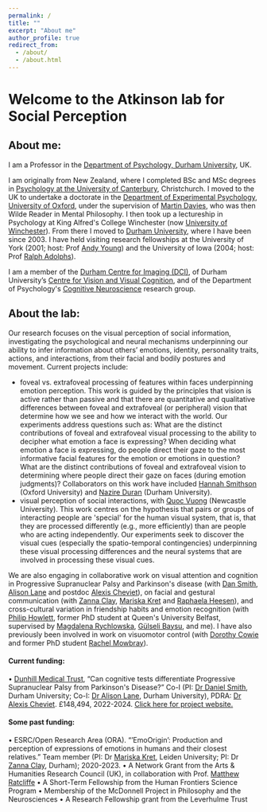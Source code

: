 ```yaml
---
permalink: /
title: ""
excerpt: "About me"
author_profile: true
redirect_from: 
  - /about/
  - /about.html
---
```


# Welcome to the Atkinson lab for Social Perception

## About me:
I am a Professor in the [Department of Psychology, Durham University](https://www.dur.ac.uk/psychology/), UK.

I am originally from New Zealand, where I completed BSc and MSc degrees in [Psychology at the University of Canterbury](https://www.canterbury.ac.nz/study/subjects/psychology/), Christchurch. I moved to the UK to undertake a doctorate in the [Department of Experimental Psychology, University of Oxford](https://www.psy.ox.ac.uk/), under the supervision of [Martin Davies](http://www.mkdavies.net/Martin_Davies/Home.html), who was then Wilde Reader in Mental Philosophy. I then took up a lectureship in Psychology at King Alfred's College Winchester (now [University of Winchester](https://www.winchester.ac.uk/)). From there I moved to [Durham University](https://www.dur.ac.uk/), where I have been since 2003. I have held visiting research fellowships at the University of York (2001; host: Prof [Andy Young](https://www.york.ac.uk/psychology/staff/emeritusfaculty/awy1/)) and the University of Iowa (2004; host: Prof [Ralph Adolphs](http://emotion.caltech.edu/)).

I am a member of the [Durham Centre for Imaging (DCI)](https://www.dur.ac.uk/psychology/research/centres/imaging/), of Durham University’s [Centre for Vision and Visual Cognition](https://www.dur.ac.uk/cvvc/), and of the Department of Psychology's [Cognitive Neuroscience](https://www.dur.ac.uk/psychology/research/groups/cognitive/) research group.

## About the lab:
Our research focuses on the visual perception of social information, investigating the psychological and neural mechanisms underpinning our ability to infer information about others’ emotions, identity, personality traits, actions, and interactions, from their facial and bodily postures and movement. Current projects include:
- foveal vs. extrafoveal processing of features within faces underpinning emotion perception. This work is guided by the principles that vision is active rather than passive and that there are quantitative and qualitative differences between foveal and extrafoveal (or peripheral) vision that determine how we see and how we interact with the world. Our experiments address questions such as: What are the distinct contributions of foveal and extrafoveal visual processing to the ability to decipher what emotion a face is expressing? When deciding what emotion a face is expressing, do people direct their gaze to the most informative facial features for the emotion or emotions in question? What are the distinct contributions of foveal and extrafoveal vision to determining where people direct their gaze on faces (during emotion judgments)? Collaborators on this work have included [Hannah Smithson](https://www.psy.ox.ac.uk/people/hannah-smithson) (Oxford University) and [Nazire Duran](https://www.durham.ac.uk/staff/nazire-duran/) (Durham University).
- visual perception of social interactions, with [Quoc Vuong](https://www.ncl.ac.uk/medical-sciences/people/profile/quocvuong.html) (Newcastle University). This work centres on the hypothesis that pairs or groups of interacting people are 'special' for the human visual system, that is, that they are processed differently (e.g., more efficiently) than are people who are acting independently. Our experiments seek to discover the visual cues (especially the spatio-temporal contingencies) underpinning these visual processing differences and the neural systems that are involved in processing these visual cues.

We are also engaging in collaborative work on visual attention and cognition in Progressive Supranuclear Palsy and Parkinson's disease (with [Dan Smith](https://www.durham.ac.uk/staff/daniel-smith2/), [Alison Lane](https://www.durham.ac.uk/staff/a-r-lane/) and postdoc [Alexis Cheviet](https://www.durham.ac.uk/staff/alexis-cheviet/)), on facial and gestural communication (with [Zanna Clay](https://www.durham.ac.uk/staff/zanna-e-clay/), [Mariska Kret](https://www.universiteitleiden.nl/en/staffmembers/mariska-kret#tab-1) and [Raphaela Heesen](https://scholar.google.com/citations?user=FM_pjS8AAAAJ&hl=en)), and cross-cultural variation in friendship habits and emotion recognition (with [Philip Howlett](https://www.researchgate.net/profile/Philip-Howlett), former PhD student at Queen's University Belfast, supervised by [Magdalena Rychlowska](https://pure.qub.ac.uk/en/persons/magdalena-rychlowska), [Gülseli Baysu](https://pure.qub.ac.uk/en/persons/g%C3%BClseli-baysu), and me). I have also previously been involved in work on visuomotor control (with [Dorothy Cowie](https://www.durham.ac.uk/staff/dorothy-cowie/) and former PhD student [Rachel Mowbray](https://www.durham.ac.uk/staff/rachel-mowbray/)). 

#### Current funding:
•	[Dunhill Medical Trust](https://dunhillmedical.org.uk), “Can cognitive tests differentiate Progressive Supranuclear Palsy from Parkinson's Disease?” Co-I (PI: [Dr Daniel Smith](https://www.durham.ac.uk/staff/daniel-smith2/), Durham University; Co-I: [Dr Alison Lane](https://www.durham.ac.uk/staff/a-r-lane/), Durham University), PDRA: [Dr Alexis Cheviet](https://www.researchgate.net/profile/Alexis-Cheviet). £148,494, 2022-2024. [Click here for project website.](http://motorbiasproject.com/can-cognitive-tests-differentiate-psp-and-parkinsons-disease)

#### Some past funding:
•	ESRC/Open Research Area (ORA). “’EmoOrigin’: Production and perception of expressions of emotions in humans and their closest relatives.” Team member (PI: Dr [Mariska Kret](https://www.universiteitleiden.nl/en/staffmembers/mariska-kret#tab-1), Leiden University; PI: Dr [Zanna Clay](https://www.durham.ac.uk/staff/zanna-e-clay/), Durham); 2020-2023.
•	A Network Grant from the Arts & Humanities Research Council (UK), in collaboration with Prof. [Matthew Ratcliffe](https://www.york.ac.uk/philosophy/staff/ratcliffe-matthew/)
•	A Short-Term Fellowship from the Human Frontiers Science Program
•	Membership of the McDonnell Project in Philosophy and the Neurosciences
• A Research Fellowship grant from the Leverhulme Trust
